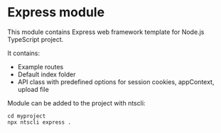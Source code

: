 # Express module

This module contains Express web framework template for Node.js TypeScript project.

It contains:
- Example routes
- Default index folder
- API class with predefined options for session cookies, appContext, upload file

Module can be added to the project with ntscli:
```
cd myproject
npx ntscli express .
```
